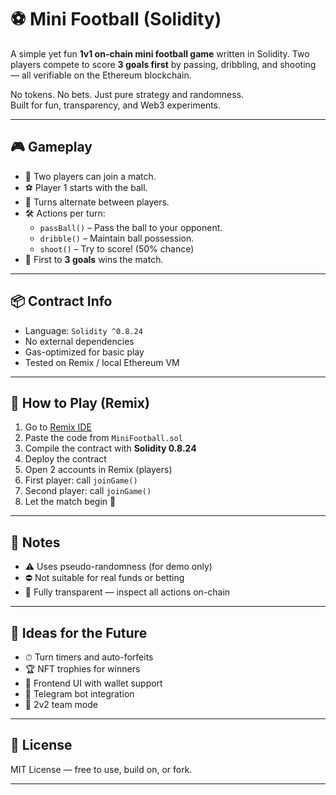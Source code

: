 # ⚽ Mini Football (Solidity)      
        
A simple yet fun **1v1 on-chain mini football game** written in Solidity. Two players compete to score **3 goals first** by passing, dribbling, and shooting — all verifiable on the Ethereum blockchain.  
        
No tokens. No bets. Just pure strategy and randomness.         
Built for fun, transparency, and Web3 experiments.       
      
---  
       
## 🎮 Gameplay    
   
- 🧍 Two players can join a match.     
- ⚽ Player 1 starts with the ball.       
- 🔁 Turns alternate between players.       
- 🛠️ Actions per turn:     
  - `passBall()` – Pass the ball to your opponent.
  - `dribble()` – Maintain ball possession.     
  - `shoot()` – Try to score! (50% chance)    
- 🎯 First to **3 goals** wins the match.   
      
---     

## 📦 Contract Info    
  
- Language: `Solidity ^0.8.24` 
- No external dependencies 
- Gas-optimized for basic play  
- Tested on Remix / local Ethereum VM 

---

## 🧪 How to Play (Remix)

1. Go to [Remix IDE](https://remix.ethereum.org/)
2. Paste the code from `MiniFootball.sol`
3. Compile the contract with **Solidity 0.8.24**
4. Deploy the contract
5. Open 2 accounts in Remix (players)
6. First player: call `joinGame()`
7. Second player: call `joinGame()`
8. Let the match begin 🎉

---

## 🔐 Notes

- ⚠️ Uses pseudo-randomness (for demo only)
- ⛔ Not suitable for real funds or betting
- 🧪 Fully transparent — inspect all actions on-chain

---

## 🚀 Ideas for the Future

- ⏱ Turn timers and auto-forfeits
- 🏆 NFT trophies for winners
- 🎨 Frontend UI with wallet support
- 🤖 Telegram bot integration
- 🤝 2v2 team mode

---

## 📄 License

MIT License — free to use, build on, or fork.

---

